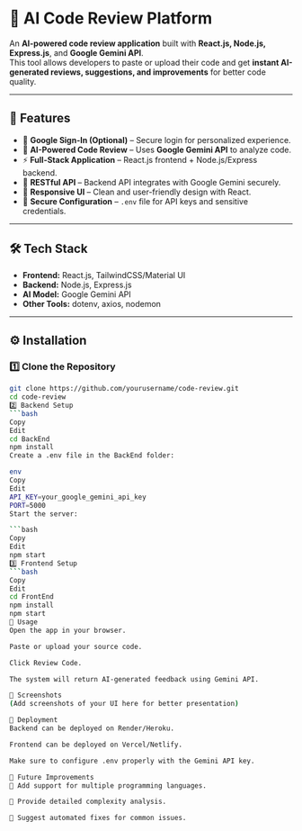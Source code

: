 # 🤖 AI Code Review Platform  

An **AI-powered code review application** built with **React.js, Node.js, Express.js**, and **Google Gemini API**.  
This tool allows developers to paste or upload their code and get **instant AI-generated reviews, suggestions, and improvements** for better code quality.  

---

## 🚀 Features  
- 🔐 **Google Sign-In (Optional)** – Secure login for personalized experience.  
- 🤖 **AI-Powered Code Review** – Uses **Google Gemini API** to analyze code.  
- ⚡ **Full-Stack Application** – React.js frontend + Node.js/Express backend.  
- 📡 **RESTful API** – Backend API integrates with Google Gemini securely.  
- 📱 **Responsive UI** – Clean and user-friendly design with React.  
- 🔑 **Secure Configuration** – `.env` file for API keys and sensitive credentials.  

---

## 🛠 Tech Stack  
- **Frontend:** React.js, TailwindCSS/Material UI  
- **Backend:** Node.js, Express.js  
- **AI Model:** Google Gemini API  
- **Other Tools:** dotenv, axios, nodemon  

---

## ⚙️ Installation  

### 1️⃣ Clone the Repository  
```bash
git clone https://github.com/yourusername/code-review.git
cd code-review
2️⃣ Backend Setup
```bash
Copy
Edit
cd BackEnd
npm install
Create a .env file in the BackEnd folder:

env
Copy
Edit
API_KEY=your_google_gemini_api_key
PORT=5000
Start the server:

```bash
Copy
Edit
npm start
3️⃣ Frontend Setup
```bash
Copy
Edit
cd FrontEnd
npm install
npm start
🔑 Usage
Open the app in your browser.

Paste or upload your source code.

Click Review Code.

The system will return AI-generated feedback using Gemini API.

📸 Screenshots
(Add screenshots of your UI here for better presentation)

🚀 Deployment
Backend can be deployed on Render/Heroku.

Frontend can be deployed on Vercel/Netlify.

Make sure to configure .env properly with the Gemini API key.

📝 Future Improvements
📌 Add support for multiple programming languages.

📌 Provide detailed complexity analysis.

📌 Suggest automated fixes for common issues.


